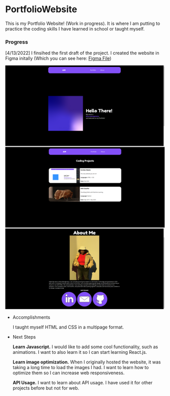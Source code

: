 # PortfolioWebsite

This is my Portfolio Website! (Work in progress). It is where I am putting to practice the coding skills I have learned in school or taught myself. 

### Progress
[4/13/2022] I finsihed the first draft of the project. I created the website in Figma initally (Which you can see here: [Figma File](https://www.figma.com/file/CSWbiWfHn9qr3yY5qCLrUR/Portfolio-Moodboard?node-id=0%3A1))

![Portfolio Website - HomePage](img/Portfolio1.png)
![Portfolio Website - HomePage](img/Portfolio2.png)
![Portfolio Website - HomePage](img/Portfolio3.png)

- Accomplishments

   I taught myself HTML and CSS in a multipage format. 
- Next Steps
  
  **Learn Javascript.** I would like to add some cool functionality, such as animations. I want to also learn it so I can start learning React.js.
  
  **Learn image optimization.** When I originally hosted the website, it was taking a long time to load the images I had. I want to learn how to optimize them so I can increase web responsiveness.
  
  **API Usage.** I want to learn about API usage. I have used it for other projects before but not for web. 
